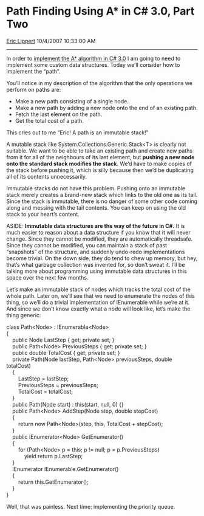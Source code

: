 # Path Finding Using A\* in C\# 3.0, Part Two

[Eric Lippert](https://social.msdn.microsoft.com/profile/Eric%20Lippert) 10/4/2007 10:33:00 AM

-----

In order to [implement the A\* algorithm in C\# 3.0](http://blogs.msdn.com/ericlippert/archive/2007/10/02/path-finding-using-a-in-c-3-0.aspx) I am going to need to implement some custom data structures. Today we’ll consider how to implement the “path”.

You’ll notice in my description of the algorithm that the only operations we perform on paths are:

  - Make a new path consisting of a single node.
  - Make a new path by adding a new node onto the end of an existing path.
  - Fetch the last element on the path.
  - Get the total cost of a path.

This cries out to me “Eric\! A path is an immutable stack\!”

A mutable stack like System.Collections.Generic.Stack\<T\> is clearly not suitable. We want to be able to take an existing path and create new paths from it for all of the neighbours of its last element, but **pushing a new node onto the standard stack modifies the stack**. We’d have to make copies of the stack before pushing it, which is silly because then we’d be duplicating all of its contents unnecessarily.

Immutable stacks do not have this problem. Pushing onto an immutable stack merely creates a brand-new stack which links to the old one as its tail. Since the stack is immutable, there is no danger of some other code coming along and messing with the tail contents. You can keep on using the old stack to your heart’s content.

ASIDE: **Immutable data structures are the way of the future in C\#.** It is much easier to reason about a data structure if you know that it will never change. Since they cannot be modified, they are automatically threadsafe. Since they cannot be modified, you can maintain a stack of past “snapshots” of the structure, and suddenly undo-redo implementations become trivial. On the down side, they do tend to chew up memory, but hey, that’s what garbage collection was invented for, so don’t sweat it. I’ll be talking more about programming using immutable data structures in this space over the next few months.

Let’s make an immutable stack of nodes which tracks the total cost of the whole path. Later on, we’ll see that we need to enumerate the nodes of this thing, so we’ll do a trivial implementation of IEnumerable while we’re at it. And since we don’t know exactly what a node will look like, let’s make the thing generic:

 

class Path\<Node\> : IEnumerable\<Node\>  
{  
    public Node LastStep { get; private set; }  
    public Path\<Node\> PreviousSteps { get; private set; }  
    public double TotalCost { get; private set; }  
    private Path(Node lastStep, Path\<Node\> previousSteps, double totalCost)  
    {  
        LastStep = lastStep;  
        PreviousSteps = previousSteps;  
        TotalCost = totalCost;  
    }  
    public Path(Node start) : this(start, null, 0) {}  
    public Path\<Node\> AddStep(Node step, double stepCost)  
    {  
        return new Path\<Node\>(step, this, TotalCost + stepCost);  
    }  
    public IEnumerator\<Node\> GetEnumerator()  
    {  
        for (Path\<Node\> p = this; p \!= null; p = p.PreviousSteps)  
            yield return p.LastStep;  
    }  
    IEnumerator IEnumerable.GetEnumerator()  
    {  
        return this.GetEnumerator();  
    }  
}

Well, that was painless. Next time: implementing the priority queue.

